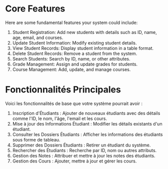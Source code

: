 # Core Features
Here are some fundamental features your system could include:

1. Student Registration: Add new students with details such as 
    ID, name, age, email, and courses.
2. Update Student Information: 
    Modify existing student details.
3. View Student Records: 
    Display student information in a table format.
4. Delete Student Records: 
    Remove a student from the system.
5. Search Students: 
    Search by ID, name, or other attributes.
6. Grade Management: 
    Assign and update grades for students.
7. Course Management: 
    Add, update, and manage courses.

#  Fonctionnalités Principales
Voici les fonctionnalités de base que votre système pourrait avoir :

1. Inscription d'Étudiants : Ajouter de nouveaux étudiants avec des détails comme l'ID, le nom, l'âge, l'email et les cours.
2. Mise à jour des Informations Étudiant : Modifier les détails existants d'un étudiant.
3. Consulter les Dossiers Étudiants : Afficher les informations des étudiants sous forme de tableau.
4. Supprimer des Dossiers Étudiants : Retirer un étudiant du système.
5. Rechercher des Étudiants : Recherche par ID, nom ou autres attributs.
6. Gestion des Notes : Attribuer et mettre à jour les notes des étudiants.
7. Gestion des Cours : Ajouter, mettre à jour et gérer les cours.